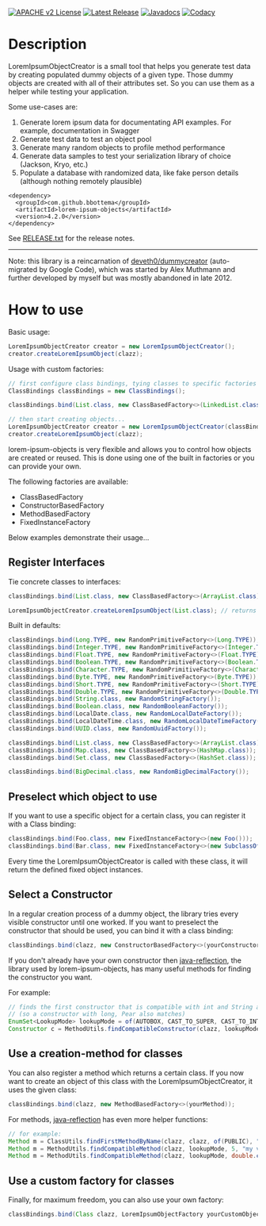[![APACHE v2 License](https://img.shields.io/badge/license-apachev2-blue.svg?style=flat)](LICENSE-2.0.txt) 
[![Latest Release](https://img.shields.io/maven-central/v/com.github.bbottema/lorem-ipsum-objects.svg?style=flat)](http://search.maven.org/#search%7Cgav%7C1%7Cg%3A%22com.github.bbottema%22%20AND%20a%3A%22lorem-ipsum-objects%22) 
[![Javadocs](http://www.javadoc.io/badge/com.github.bbottema/lorem-ipsum-objects.svg)](http://www.javadoc.io/doc/com.github.bbottema/lorem-ipsum-objects)
[![Codacy](https://img.shields.io/codacy/grade/189c035f5cd549f2a936b3b3b215df1f?style=flat)](https://www.codacy.com/app/b-bottema/lorem-ipsum-objects)

# Description

LoremIpsumObjectCreator is a small tool that helps you generate test data by creating 
populated dummy objects of a given type. Those dummy objects are created with 
all of their attributes set. So you can use them as a helper while testing your 
application.

Some use-cases are:

 1. Generate lorem ipsum data for documentating API examples. For example, documentation in Swagger
 2. Generate test data to test an object pool
 3. Generate many random objects to profile method performance
 4. Generate data samples to test your serialization library of choice (Jackson, Kryo, etc.)
 5. Populate a database with randomized data, like fake person details (although nothing remotely plausible)

```
<dependency>
  <groupId>com.github.bbottema</groupId>
  <artifactId>lorem-ipsum-objects</artifactId>
  <version>4.2.0</version>
</dependency>
```

See [RELEASE.txt](RELEASE.txt) for the release notes.

---
Note: this library is a reincarnation of [deveth0/dummycreator](https://github.com/deveth0/dummycreator) 
(auto-migrated by Google Code), which was started by Alex Muthmann and further developed by myself but was 
mostly abandoned in late 2012.

# How to use

Basic usage: 

```java
LoremIpsumObjectCreator creator = new LoremIpsumObjectCreator();
creator.createLoremIpsumObject(clazz);
```

Usage with custom factories:

```java
// first configure class bindings, tying classes to specific factories
ClassBindings classBindings = new ClassBindings();

classBindings.bind(List.class, new ClassBasedFactory<>(LinkedList.class));

// then start creating objects...
LoremIpsumObjectCreator creator = new LoremIpsumObjectCreator(classBindings);
creator.createLoremIpsumObject(clazz);
```

lorem-ipsum-objects is very flexible and allows you to control how objects are created or reused. 
This is done using one of the built in factories or you can provide your own.

The following factories are available:

 * ClassBasedFactory
 * ConstructorBasedFactory
 * MethodBasedFactory
 * FixedInstanceFactory
 
Below examples demonstrate their usage...

## Register Interfaces

Tie concrete classes to interfaces:

```java
classBindings.bind(List.class, new ClassBasedFactory<>(ArrayList.class));

LoremIpsumObjectCreator.createLoremIpsumObject(List.class); // returns an ArrayList
```

Built in defaults:

```java
classBindings.bind(Long.TYPE, new RandomPrimitiveFactory<>(Long.TYPE));
classBindings.bind(Integer.TYPE, new RandomPrimitiveFactory<>(Integer.TYPE));
classBindings.bind(Float.TYPE, new RandomPrimitiveFactory<>(Float.TYPE));
classBindings.bind(Boolean.TYPE, new RandomPrimitiveFactory<>(Boolean.TYPE));
classBindings.bind(Character.TYPE, new RandomPrimitiveFactory<>(Character.TYPE));
classBindings.bind(Byte.TYPE, new RandomPrimitiveFactory<>(Byte.TYPE));
classBindings.bind(Short.TYPE, new RandomPrimitiveFactory<>(Short.TYPE));
classBindings.bind(Double.TYPE, new RandomPrimitiveFactory<>(Double.TYPE));
classBindings.bind(String.class, new RandomStringFactory());
classBindings.bind(Boolean.class, new RandomBooleanFactory());
classBindings.bind(LocalDate.class, new RandomLocalDateFactory());
classBindings.bind(LocalDateTime.class, new RandomLocalDateTimeFactory());
classBindings.bind(UUID.class, new RandomUuidFactory());

classBindings.bind(List.class, new ClassBasedFactory<>(ArrayList.class));
classBindings.bind(Map.class, new ClassBasedFactory<>(HashMap.class));
classBindings.bind(Set.class, new ClassBasedFactory<>(HashSet.class));

classBindings.bind(BigDecimal.class, new RandomBigDecimalFactory());
```

## Preselect which object to use

If you want to use a specific object for a certain class, you can register it
with a Class binding:

```java
classBindings.bind(Foo.class, new FixedInstanceFactory<>(new Foo()));
classBindings.bind(Bar.class, new FixedInstanceFactory<>(new SubclassOfBar()));
```

Every time the LoremIpsumObjectCreator is called with these class, it will return 
the defined fixed object instances.

## Select a Constructor
       
In a regular creation process of a dummy object, the library tries every visible 
constructor until one worked. If you want to preselect the
constructor that should be used, you can bind it with a class binding:

```java
classBindings.bind(clazz, new ConstructorBasedFactory<>(yourConstructor));
```

If you don't already have your own constructor then [java-reflection](https://github.com/bbottema/java-reflection), 
the library used by lorem-ipsum-objects, has many useful methods for finding the constructor you want.

For example:

```java
// finds the first constructor that is compatible with int and String arguments 
// (so a constructor with long, Pear also matches)
EnumSet<LookupMode> lookupMode = of(AUTOBOX, CAST_TO_SUPER, CAST_TO_INTERFACE);
Constructor c = MethodUtils.findCompatibleConstructor(clazz, lookupMode, int.class, Fruit.class);
```

## Use a creation-method for classes

You can also register a method which returns a certain class. If you now want
to create an object of this class with the LoremIpsumObjectCreator, it uses the given
class:

```java
classBindings.bind(clazz, new MethodBasedFactory<>(yourMethod));
```

For methods, [java-reflection](https://github.com/bbottema/java-reflection) has even more helper functions:

```java
// for example:
Method m = ClassUtils.findFirstMethodByName(clazz, clazz, of(PUBLIC), "myFactoryMethod");
Method m = MethodUtils.findCompatibleMethod(clazz, lookupMode, 5, "my value");
Method m = MethodUtils.findCompatibleMethod(clazz, lookupMode, double.class, String.class);
```
    
## Use a custom factory for classes

Finally, for maximum freedom, you can also use your own factory:

```java
classBindings.bind(Class clazz, LoremIpsumObjectFactory yourCustomObjectFactory);
```